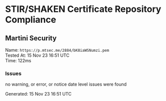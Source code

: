 # STIR/SHAKEN Certificate Repository Compliance

## Martini Security

Name: `https://p.mtsec.me/2884/bK8iaWSNumzi.pem`\
Tested At: 15 Nov 23 16:51 UTC\
Time: 122ms

### Issues

no warning, or error, or notice date level issues were found

Generated: 15 Nov 23 16:51 UTC